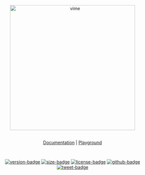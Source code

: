 <div align="center">
  <a href="#">
    <img
      width="400px"
      alt="vime"
      src="https://raw.githubusercontent.com/vime-js/vime/master/static/brand/vime-standard--dark.svg?sanitize=true"
    />
  </a>

  <br />
  <br />

  [Documentation][vime-docs] | [Playground][vime-playground]

  <br />

  [![version-badge]][package]
  [![size-badge]][size]
  [![license-badge]][license]
  [![github-badge]][github]
  [![tweet-badge]][tweet]
</div>

[package]: https://www.npmjs.com/package/@vime-js/standard
[version-badge]: https://img.shields.io/npm/v/@vime-js/standard?style=flat-square
[size]: https://bundlephobia.com/result?p=@vime-js/standard
[size-badge]: https://img.shields.io/bundlephobia/minzip/@vime-js/standard?label=min%2Bgzip&style=flat-square
[license]: https://github.com/vime-js/vime/blob/master/LICENSE
[license-badge]: https://img.shields.io/github/license/vime-js/vime?color=blue&style=flat-square
[tweet]: https://twitter.com/intent/tweet?text=Check%20out%20Vime%20%28https%3A%2F%2Fgithub.com%2Fvime-js%2Fvime%29%2C%20it%20makes%20embedding%20and%20using%20media%20players%20for%20the%20web%20simple.%20It%20supports%20Html5%2C%20YouTube%2C%20Dailymotion%2C%20Vimeo%20and%20more%20to%20come%21
[tweet-badge]: https://img.shields.io/twitter/url?style=social&url=https%3A%2F%2Fgithub.com%2Fvime-js%2Fvime
[github]: https://github.com/vime-js/vime
[github-badge]: https://img.shields.io/github/stars/vime-js/vime?style=social
[vime-docs]: https://vime-js.com/standard
[vime-playground]: https://playground.vime-js.com/?path=/story/standard
